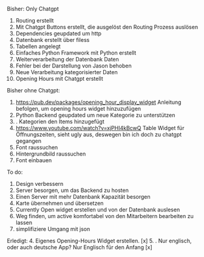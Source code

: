 

Bisher: Only Chatgpt
1. Routing erstellt
2. Mit Chatgpt Buttons erstellt, die ausgelöst den Routing Prozess auslösen
3. Dependencies geupdated um http
4. Datenbank erstellt über filess
5. Tabellen angelegt
6. Einfaches Python Framework mit Python erstellt
7. Weiterverarbeitung der Datenbank Daten
8. Fehler bei der Darstellung von Jason behoben
9. Neue Verarbeitung kategorisierter Daten
10. Opening Hours mit Chatgpt erstellt

Bisher ohne Chatgpt:
1. https://pub.dev/packages/opening_hour_display_widget Anleitung befolgen, um opening hours widget hinzuzufügen
2. Python Backend geupdated um neue Kategorie zu unterstützen
3. . Kategorien den Items hinzugefügt
4. https://www.youtube.com/watch?v=xjPHI4kBcwQ Table Widget für Öffnungszeiten, sieht ugly aus, deswegen bin ich doch zu chatgpt gegangen
5. Font raussuchen
6. Hintergrundbild raussuchen
7. Font einbauen


To do:
1. Design verbessern
2. Server besorgen, um das Backend zu hosten
3. Einen Server mit mehr Datenbank Kapazität besorgen
4. Karte übernehmen und übersetzen
5. Currently Open widget erstellen und von der Datenbank auslesen
6. Weg finden, um active komfortabel von den Mitarbeitern bearbeiten zu lassen
7. simplifiziere Umgang mit json



Erledigt:
4. Eigenes Opening-Hours Widget erstellen. [x]
5. . Nur englisch, oder auch deutsche App? Nur Englisch für den Anfang [x]